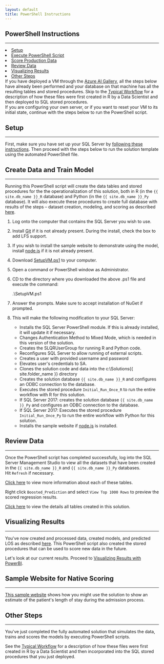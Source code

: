 ```yaml
---
layout: default
title: PowerShell Instructions
---
```



## PowerShell Instructions
---------------------------

<div class="row">
    <div class="col-md-6">
        <div class="toc">
            <li> <a href="#setup">Setup</a></li>
            <li> <a href="#execute-powershell-script">Execute PowerShell Script</a></li>
            <li> <a href="#score-production-data">Score Production Data</a></li>
            <li> <a href="#review-data">Review Data</a></li>
            <li> <a href="#visualizing-results">Visualizing Results</a> </li>
            <li> <a href="#other-steps">Other Steps</a></li>
        </div>
    </div>
    <div class="col-md-6">
        If you have deployed a VM through the  
        <a href="{{ site.aka_url }}">Azure AI Gallery</a>, all the steps below have already been performed and your database on that machine has all the resulting tables and stored procedures.  Skip to the <a href="CIG_Workflow.html">Typical Workflow</a> for a description of how these files were first created in R by a Data Scientist and then deployed to SQL stored procedures.
    </div>
</div>
If you are configuring your own server, or if you want to reset your VM to its initial state, continue with the steps below to run the PowerShell script.

## Setup 
-----------

First, make sure you have set up your SQL Server by  <a href="SetupSQL.html">following these instructions</a>.  Then proceed with the steps below to run the solution template using the automated PowerShell file. 

## Create Data and Train Model
----------------------------

Running this PowerShell script will create the data tables and stored procedures for the the operationalization of this solution, both in R (in the `{{ site.db_name }}_R` database) and Python (in the `{{ site.db_name }}_Py` database).  It will also execute these procedures to create full database with results of the steps  – dataset creation, modeling, and scoring as described  [here](dba.html).

1. Log onto the computer that contains the SQL Server you wish to use.

1. Install [Git](https://gitforwindows.org/) if it is not already present.  During the install, check the box to add LFS support.

1. If you wish to install the sample website to demonstrate using the model, install [node.js](https://nodejs.org/en/) if it is not already present.

1. Download  <a href="https://raw.githubusercontent.com/Microsoft/r-server-campaign-optimization/master/Resources/ActionScripts/SetupVM.ps1" download>SetupVM.ps1</a> to your computer.

1. Open a command or PowerShell window as Administrator.

1. CD to the directory where you downloaded the above .ps1 file and execute the command:

    .\SetupVM.ps1

1. Answer the prompts.  Make sure to accept installation of NuGet if prompted.

1. This will make the following modification to your SQL Server:
    * Installs the SQL Server PowerShell module. If this is already installed, it will update it if necessary.
    * Changes Authentication Method to Mixed Mode, which is needed in this version of the solution.
    * Creates the SLQRUserGroup for running R and Python code.
    * Reconfigures SQL Server to allow running of external scripts.
    * Creates a user with provided username and password
    * Elevates user's credentials to SA.
    * Clones the solution code and data into the c:\Solutions\{{ site.folder_name }} directory
    * Creates the solution database `{{ site.db_name }}_R` and configures an ODBC connection to the database.
    * Executes the stored procedure `Initial_Run_Once_R` to run the entire workflow with R for this solution.
    * If SQL Server 2017: creates the solution database `{{ site.db_name }}_Py` and configures an ODBC connection to the database.
    * If SQL Server 2017: Executes the stored procedure `Initial_Run_Once_Py` to run the entire workflow with Python for this solution.
    * Installs the sample website if [node.js](https://nodejs.org/en/) is installed.


    
## Review Data
--------------

Once the PowerShell script has completed successfully, log into the SQL Server Management Studio to view all the datasets that have been created in the `{{ site.db_name }}_R` and `{{ site.db_name }}_Py` databases.  
Hit `Refresh` if necessary.
<br/>

[Click here](tables.html) to view more information about each of these tables.

Right click `Boosted_Prediction` and select `View Top 1000 Rows` to preview the scored regression results.  

[Click here](tables.html) to view the details all tables created in this solution.

## Visualizing Results 
---------------------

You've now  created and processed data, created models, and predicted LOS as described  [here](data-scientist.html). This PowerShell script also created the stored procedures that can be used to score new data in the future.  

Let's look at our current results. Proceed to <a href="Visualize_Results.html">Visualizing Results with PowerBI</a>.

## Sample Website for Native Scoring
---------
[This sample website](web-developer.html) shows how you might use the solution to show an estimate of the patient's length of stay during the admission process.  


## Other Steps
----------------

You've just completed the fully automated solution that simulates the data, trains and scores the models by executing PowerShell scripts.  

See the [Typical Workflow](Typical.html) for a description of how these files were first created in R by a Data Scientist and then incorporated into the SQL stored procedures that you just deployed.